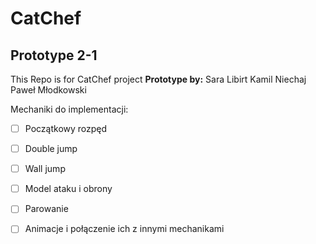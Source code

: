 # CatChef
## Prototype 2-1
This Repo is for CatChef project
**Prototype by:**
Sara Libirt
Kamil Niechaj
Paweł Młodkowski

Mechaniki do implementacji:
- [ ] Początkowy rozpęd
- [ ] Double jump
- [ ] Wall jump

- [ ] Model ataku i obrony
- [ ] Parowanie

- [ ] Animacje i połączenie ich z innymi mechanikami

